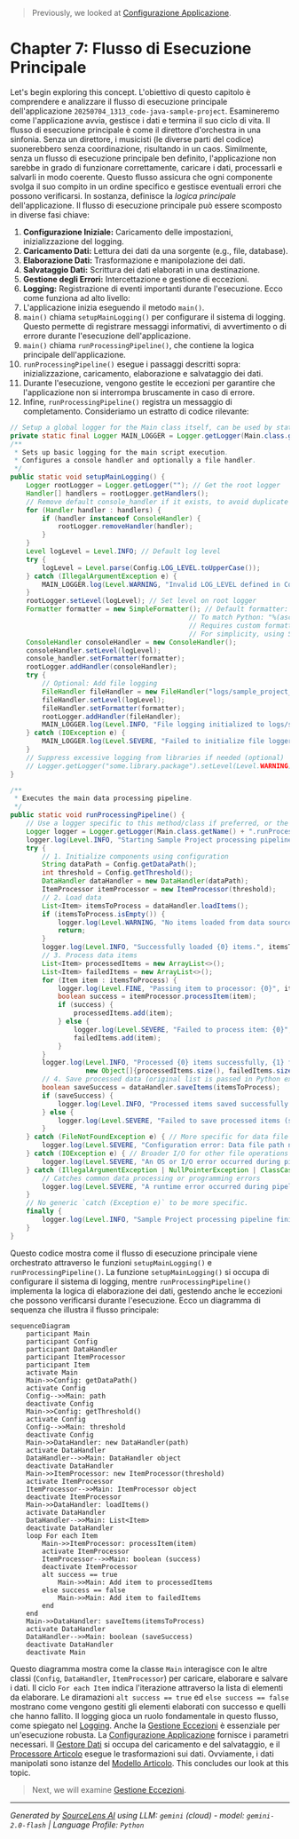 > Previously, we looked at [Configurazione Applicazione](01_configurazione-applicazione.md).

# Chapter 7: Flusso di Esecuzione Principale
Let's begin exploring this concept. L'obiettivo di questo capitolo è comprendere e analizzare il flusso di esecuzione principale dell'applicazione `20250704_1313_code-java-sample-project`. Esamineremo come l'applicazione avvia, gestisce i dati e termina il suo ciclo di vita.
Il flusso di esecuzione principale è come il direttore d'orchestra in una sinfonia. Senza un direttore, i musicisti (le diverse parti del codice) suonerebbero senza coordinazione, risultando in un caos. Similmente, senza un flusso di esecuzione principale ben definito, l'applicazione non sarebbe in grado di funzionare correttamente, caricare i dati, processarli e salvarli in modo coerente. Questo flusso assicura che ogni componente svolga il suo compito in un ordine specifico e gestisce eventuali errori che possono verificarsi. In sostanza, definisce la *logica principale* dell'applicazione.
Il flusso di esecuzione principale può essere scomposto in diverse fasi chiave:
1.  **Configurazione Iniziale:** Caricamento delle impostazioni, inizializzazione del logging.
2.  **Caricamento Dati:** Lettura dei dati da una sorgente (e.g., file, database).
3.  **Elaborazione Dati:** Trasformazione e manipolazione dei dati.
4.  **Salvataggio Dati:** Scrittura dei dati elaborati in una destinazione.
5.  **Gestione degli Errori:** Intercettazione e gestione di eccezioni.
6.  **Logging:** Registrazione di eventi importanti durante l'esecuzione.
Ecco come funziona ad alto livello:
1.  L'applicazione inizia eseguendo il metodo `main()`.
2.  `main()` chiama `setupMainLogging()` per configurare il sistema di logging. Questo permette di registrare messaggi informativi, di avvertimento o di errore durante l'esecuzione dell'applicazione.
3.  `main()` chiama `runProcessingPipeline()`, che contiene la logica principale dell'applicazione.
4.  `runProcessingPipeline()` esegue i passaggi descritti sopra: inizializzazione, caricamento, elaborazione e salvataggio dei dati.
5.  Durante l'esecuzione, vengono gestite le eccezioni per garantire che l'applicazione non si interrompa bruscamente in caso di errore.
6.  Infine, `runProcessingPipeline()` registra un messaggio di completamento.
Consideriamo un estratto di codice rilevante:
```java
// Setup a global logger for the Main class itself, can be used by static methods too
private static final Logger MAIN_LOGGER = Logger.getLogger(Main.class.getName());
/**
 * Sets up basic logging for the main script execution.
 * Configures a console handler and optionally a file handler.
 */
public static void setupMainLogging() {
    Logger rootLogger = Logger.getLogger(""); // Get the root logger
    Handler[] handlers = rootLogger.getHandlers();
    // Remove default console_handler if it exists, to avoid duplicate messages
    for (Handler handler : handlers) {
        if (handler instanceof ConsoleHandler) {
            rootLogger.removeHandler(handler);
        }
    }
    Level logLevel = Level.INFO; // Default log level
    try {
        logLevel = Level.parse(Config.LOG_LEVEL.toUpperCase());
    } catch (IllegalArgumentException e) {
        MAIN_LOGGER.log(Level.WARNING, "Invalid LOG_LEVEL defined in Config: {0}. Defaulting to INFO.", Config.LOG_LEVEL);
    }
    rootLogger.setLevel(logLevel); // Set level on root logger
    Formatter formatter = new SimpleFormatter(); // Default formatter: "%1$tb %1$td, %1$tY %1$tl:%1$tM:%1$tS %1$Tp %2$s%n%4$s: %5$s%6$s%n"
                                             // To match Python: "%(asctime)s - %(name)s - %(levelname)s - %(message)s"
                                             // Requires custom formatter or careful use of LogRecord fields in SimpleFormatter pattern.
                                             // For simplicity, using SimpleFormatter. Can be enhanced.
    ConsoleHandler consoleHandler = new ConsoleHandler();
    consoleHandler.setLevel(logLevel);
    console_handler.setFormatter(formatter);
    rootLogger.addHandler(consoleHandler);
    try {
        // Optional: Add file logging
        FileHandler fileHandler = new FileHandler("logs/sample_project_java.log", true); // Append mode
        fileHandler.setLevel(logLevel);
        fileHandler.setFormatter(formatter);
        rootLogger.addHandler(fileHandler);
        MAIN_LOGGER.log(Level.INFO, "File logging initialized to logs/sample_project_java.log");
    } catch (IOException e) {
        MAIN_LOGGER.log(Level.SEVERE, "Failed to initialize file logger.", e);
    }
    // Suppress excessive logging from libraries if needed (optional)
    // Logger.getLogger("some.library.package").setLevel(Level.WARNING);
}
```
```java
/**
 * Executes the main data processing pipeline.
 */
public static void runProcessingPipeline() {
    // Use a logger specific to this method/class if preferred, or the static MAIN_LOGGER
    Logger logger = Logger.getLogger(Main.class.getName() + ".runProcessingPipeline");
    logger.log(Level.INFO, "Starting Sample Project processing pipeline...");
    try {
        // 1. Initialize components using configuration
        String dataPath = Config.getDataPath();
        int threshold = Config.getThreshold();
        DataHandler dataHandler = new DataHandler(dataPath);
        ItemProcessor itemProcessor = new ItemProcessor(threshold);
        // 2. Load data
        List<Item> itemsToProcess = dataHandler.loadItems();
        if (itemsToProcess.isEmpty()) {
            logger.log(Level.WARNING, "No items loaded from data source. Exiting pipeline.");
            return;
        }
        logger.log(Level.INFO, "Successfully loaded {0} items.", itemsToProcess.size());
        // 3. Process data items
        List<Item> processedItems = new ArrayList<>();
        List<Item> failedItems = new ArrayList<>();
        for (Item item : itemsToProcess) {
            logger.log(Level.FINE, "Passing item to processor: {0}", item);
            boolean success = itemProcessor.processItem(item);
            if (success) {
                processedItems.add(item);
            } else {
                logger.log(Level.SEVERE, "Failed to process item: {0}", item);
                failedItems.add(item);
            }
        }
        logger.log(Level.INFO, "Processed {0} items successfully, {1} failed.",
                   new Object[]{processedItems.size(), failedItems.size()});
        // 4. Save processed data (original list is passed in Python example, assuming all items attempted)
        boolean saveSuccess = dataHandler.saveItems(itemsToProcess);
        if (saveSuccess) {
            logger.log(Level.INFO, "Processed items saved successfully (simulated).");
        } else {
            logger.log(Level.SEVERE, "Failed to save processed items (simulated).");
        }
    } catch (FileNotFoundException e) { // More specific for data file
        logger.log(Level.SEVERE, "Configuration error: Data file path not found.", e);
    } catch (IOException e) { // Broader I/O for other file operations
        logger.log(Level.SEVERE, "An OS or I/O error occurred during pipeline execution.", e);
    } catch (IllegalArgumentException | NullPointerException | ClassCastException e) {
        // Catches common data processing or programming errors
        logger.log(Level.SEVERE, "A runtime error occurred during pipeline execution.", e);
    }
    // No generic `catch (Exception e)` to be more specific.
    finally {
        logger.log(Level.INFO, "Sample Project processing pipeline finished.");
    }
}
```
Questo codice mostra come il flusso di esecuzione principale viene orchestrato attraverso le funzioni `setupMainLogging()` e `runProcessingPipeline()`. La funzione `setupMainLogging()` si occupa di configurare il sistema di logging, mentre `runProcessingPipeline()` implementa la logica di elaborazione dei dati, gestendo anche le eccezioni che possono verificarsi durante l'esecuzione.
Ecco un diagramma di sequenza che illustra il flusso principale:
```mermaid
sequenceDiagram
    participant Main
    participant Config
    participant DataHandler
    participant ItemProcessor
    participant Item
    activate Main
    Main->>Config: getDataPath()
    activate Config
    Config-->>Main: path
    deactivate Config
    Main->>Config: getThreshold()
    activate Config
    Config-->>Main: threshold
    deactivate Config
    Main->>DataHandler: new DataHandler(path)
    activate DataHandler
    DataHandler-->>Main: DataHandler object
    deactivate DataHandler
    Main->>ItemProcessor: new ItemProcessor(threshold)
    activate ItemProcessor
    ItemProcessor-->>Main: ItemProcessor object
    deactivate ItemProcessor
    Main->>DataHandler: loadItems()
    activate DataHandler
    DataHandler-->>Main: List<Item>
    deactivate DataHandler
    loop For each Item
        Main->>ItemProcessor: processItem(item)
        activate ItemProcessor
        ItemProcessor-->>Main: boolean (success)
        deactivate ItemProcessor
        alt success == true
            Main->>Main: Add item to processedItems
        else success == false
            Main->>Main: Add item to failedItems
        end
    end
    Main->>DataHandler: saveItems(itemsToProcess)
    activate DataHandler
    DataHandler-->>Main: boolean (saveSuccess)
    deactivate DataHandler
    deactivate Main
```
Questo diagramma mostra come la classe `Main` interagisce con le altre classi (`Config`, `DataHandler`, `ItemProcessor`) per caricare, elaborare e salvare i dati. Il ciclo `For each Item` indica l'iterazione attraverso la lista di elementi da elaborare. Le diramazioni `alt success == true` ed `else success == false` mostrano come vengono gestiti gli elementi elaborati con successo e quelli che hanno fallito.
Il logging gioca un ruolo fondamentale in questo flusso, come spiegato nel [Logging](05_logging.md).  Anche la [Gestione Eccezioni](06_gestione-eccezioni.md) è essenziale per un'esecuzione robusta. La [Configurazione Applicazione](01_configurazione-applicazione.md) fornisce i parametri necessari.  Il [Gestore Dati](03_gestore-dati.md) si occupa del caricamento e del salvataggio, e il [Processore Articolo](04_processore-articolo.md) esegue le trasformazioni sui dati. Ovviamente, i dati manipolati sono istanze del [Modello Articolo](02_modello-articolo.md).
This concludes our look at this topic.

> Next, we will examine [Gestione Eccezioni](03_gestione-eccezioni.md).


---

*Generated by [SourceLens AI](https://github.com/openXFlow/sourceLensAI) using LLM: `gemini` (cloud) - model: `gemini-2.0-flash` | Language Profile: `Python`*